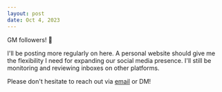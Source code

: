 ```yaml
---
layout: post
date: Oct 4, 2023
---
```


GM followers! 🌄

I'll be posting more regularly on here. A personal website should give me the flexibility I need for expanding our social media presence. I'll still be monitoring and reviewing inboxes on other platforms.

Please don't hesitate to reach out via [email](mailto:brett@functions.io) or DM!
